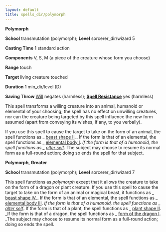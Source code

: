 ```yaml
---
layout: default
title: spells_dir/polymorph
---
```

 **Polymorph**

**School** transmutation (polymorph); **Level** sorcerer_dir/wizard 5

**Casting Time** 1 standard action

**Components** V, S, M (a piece of the creature whose form you choose)

**Range** touch

**Target** living creature touched

**Duration** 1 min_dir/level (D)

**Saving Throw** [Will](../../combat#_will) negates (harmless); **[Spell Resistance](../../glossary#_spell-resistance)** yes (harmless)

This spell transforms a willing creature into an animal, humanoid or elemental of your choosing; the spell has no effect on unwilling creatures, nor can the creature being targeted by this spell influence the new form assumed (apart from conveying its wishes, if any, to you verbally).

If you use this spell to cause the target to take on the form of an animal, the spell functions as _ [beast shape II](../beastShape#_beast-shape-ii)_. If the form is that of an elemental, the spell functions as _ [elemental body I](../elementalBody#_elemental-body-i). _If the form is that of a humanoid, the spell functions as _ [alter self](../alterSelf#_alter-self)_. The subject may choose to resume its normal form as a full-round action; doing so ends the spell for that subject.

**Polymorph, Greater**

**School** transmutation (polymorph); **Level** sorcerer_dir/wizard 7

This spell functions as _polymorph_ except that it allows the creature to take on the form of a dragon or plant creature. If you use this spell to cause the target to take on the form of an animal or magical beast, it functions as _ [beast shape IV](../beastShape#_beast-shape-iv)_. If the form is that of an elemental, the spell functions as _ [elemental body III](../elementalBody#_elemental-body-iii). _If the form is that of a humanoid, the spell functions as _ [alter self](../alterSelf#_alter-self)_. If the form is that of a plant, the spell functions as _ [plant shape II](../plantShape#_plant-shape-ii). _If the form is that of a dragon, the spell functions as _ [form of the dragon I](../formOfTheDragon#_form-of-the-dragon-i). _The subject may choose to resume its normal form as a full-round action; doing so ends the spell.

